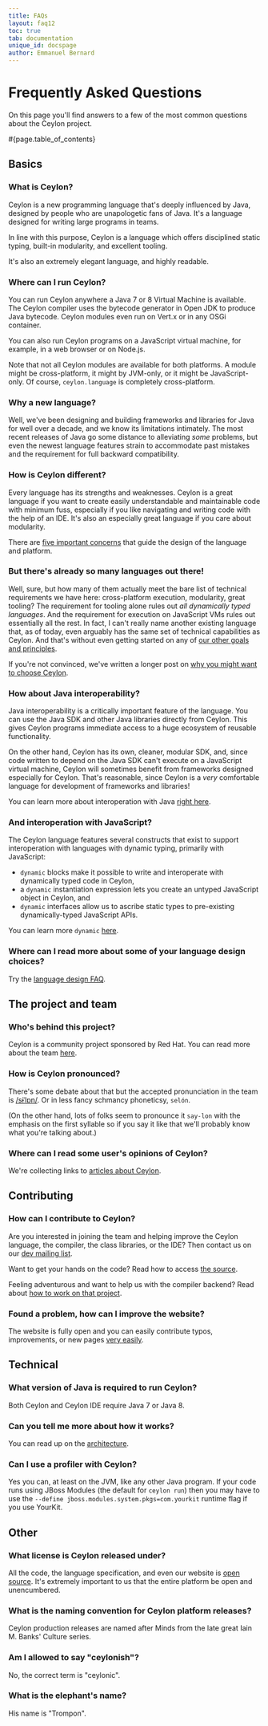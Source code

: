 ```yaml
---
title: FAQs 
layout: faq12
toc: true
tab: documentation
unique_id: docspage
author: Emmanuel Bernard
---
```


# Frequently Asked Questions

On this page you'll find answers to a few of the most common 
questions about the Ceylon project.  

#{page.table_of_contents}

## Basics

### What is Ceylon?

Ceylon is a new programming language that's deeply influenced 
by Java, designed by people who are unapologetic fans of Java. 
It's a language designed for writing large programs in teams.

In line with this purpose, Ceylon is a language which offers 
disciplined static typing, built-in modularity, and excellent
tooling.

It's also an extremely elegant language, and highly readable.

### Where can I run Ceylon?

You can run Ceylon anywhere a Java 7 or 8 Virtual Machine is 
available. The Ceylon compiler uses the bytecode generator 
in Open JDK to produce Java bytecode. Ceylon modules even
run on Vert.x or in any OSGi container.

You can also run Ceylon programs on a JavaScript virtual 
machine, for example, in a web browser or on Node.js. 

Note that not all Ceylon modules are available for both 
platforms. A module might be cross-platform, it might by 
JVM-only, or it might be JavaScript-only. Of course, 
`ceylon.language` is completely cross-platform.

### Why a new language?

Well, we've been designing and building frameworks and 
libraries for Java for well over a decade, and we know its 
limitations intimately. The most recent releases of Java go 
some distance to alleviating _some_ problems, but even the 
newest language features strain to accommodate past mistakes 
and the requirement for full backward compatibility.

### How is Ceylon different?

Every language has its strengths and weaknesses. Ceylon is a 
great language if you want to create easily understandable
and maintainable code with minimum fuss, especially if you
like navigating and writing code with the help of an IDE. 
It's also an especially great language if you care about 
modularity.

There are [five important concerns](/blog/2012/01/10/goals/)
that guide the design of the language and platform.

### But there's already so many languages out there!

Well, sure, but how many of them actually meet the bare list 
of technical requirements we have here: cross-platform 
execution, modularity, great tooling? The requirement for 
tooling alone rules out _all dynamically typed languages_. 
And the requirement for execution on JavaScript VMs rules out 
essentially all the rest. In fact, I can't really name another 
existing language that, as of today, even arguably has the 
same set of technical capabilities as Ceylon. And that's 
without even getting started on any of 
[our other goals and principles](/blog/2012/01/10/goals).

If you're not convinced, we've written a longer post on 
[why you might want to choose Ceylon](http://ceylon-lang.org/blog/2015/10/27/why/). 

### How about Java interoperability?

Java interoperability is a critically important feature of 
the language. You can use the Java SDK and other Java 
libraries directly from Ceylon. This gives Ceylon programs 
immediate access to a huge ecosystem of reusable functionality.

On the other hand, Ceylon has its own, cleaner, modular SDK, 
and, since code written to depend on the Java SDK can't execute 
on a JavaScript virtual machine, Ceylon will sometimes benefit 
from frameworks designed especially for Ceylon. That's 
reasonable, since Ceylon is a _very_ comfortable language 
for development of frameworks and libraries!

You can learn more about interoperation with Java 
[right here](../tour/interop/).

### And interoperation with JavaScript?

The Ceylon language features several constructs that exist 
to support interoperation with languages with dynamic typing,
primarily with JavaScript:

- `dynamic` blocks make it possible to write and interoperate
  with dynamically typed code in Ceylon,
- a `dynamic` instantiation expression lets you create an
  untyped JavaScript object in Ceylon, and
- `dynamic` interfaces allow us to ascribe static types to
  pre-existing dynamically-typed JavaScript APIs.

You can learn more `dynamic` [here](../tour/dynamic).

### Where can I read more about some of your language design choices?

Try the [language design FAQ](language-design).

## The project and team

### Who's behind this project?

Ceylon is a community project sponsored by Red Hat. You can
read more about the team [here](/community/team/).

### How is Ceylon pronounced?

There's some debate about that but the accepted pronunciation 
in the team is [/sɨˈlɒn/](http://en.wikipedia.org/wiki/Wikipedia:IPA_for_English#Key).
Or in less fancy schmancy phoneticsy, `selón`. 

(On the other hand, lots of folks seem to pronounce it 
`say-lon` with the emphasis on the first syllable so if you 
say it like that we'll probably know what you're talking 
about.) 

### Where can I read some user's opinions of Ceylon?

We're collecting links to [articles about Ceylon](/community/articles).

## Contributing

### How can I contribute to Ceylon?

Are you interested in joining the team and helping improve 
the Ceylon language, the compiler, the class libraries, or 
the IDE? Then contact us on our 
[dev mailing list](http://groups.google.com/group/ceylon-dev).

Want to get your hands on the code? Read how to access 
[the source](/code/source/).

Feeling adventurous and want to help us with the compiler 
backend? Read about [how to work on that project](/code).

### Found a problem, how can I improve the website?

The website is fully open and you can easily contribute 
typos, improvements, or new pages [very easily](/code/website). 

## Technical

### What version of Java is required to run Ceylon?

Both Ceylon and Ceylon IDE require Java 7 or Java 8.

### Can you tell me more about how it works?

You can read up on the [architecture](/code/architecture).

### Can I use a profiler with Ceylon?

Yes you can, at least on the JVM, like any other Java program. If your code runs using JBoss Modules (the
default for `ceylon run`) then you may have to use the `--define jboss.modules.system.pkgs=com.yourkit` runtime
flag if you use YourKit.

## Other

### What license is Ceylon released under?

All the code, the language specification, and even our website 
is [open source](/code/licenses). It's extremely important to 
us that the entire platform be open and unencumbered.

### What is the naming convention for Ceylon platform releases?

Ceylon production releases are named after Minds from the late 
great Iain M. Banks' Culture series.

### Am I allowed to say "ceylonish"?

No, the correct term is "ceylonic".

### What is the elephant's name?

His name is "Trompon".
